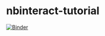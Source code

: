 # nbinteract-tutorial
[![Binder](https://mybinder.org/badge_logo.svg)](https://mybinder.org/v2/gh/skyelong/nbinteract-tutorial/master)
